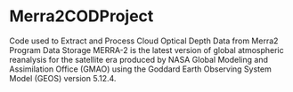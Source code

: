 # Merra2CODProject
Code used to Extract and Process Cloud Optical Depth Data from Merra2 Program Data Storage
MERRA-2 is the latest version of global atmospheric reanalysis for the satellite era produced by NASA Global Modeling and Assimilation Office (GMAO)
using the Goddard Earth Observing System Model (GEOS) version 5.12.4.
